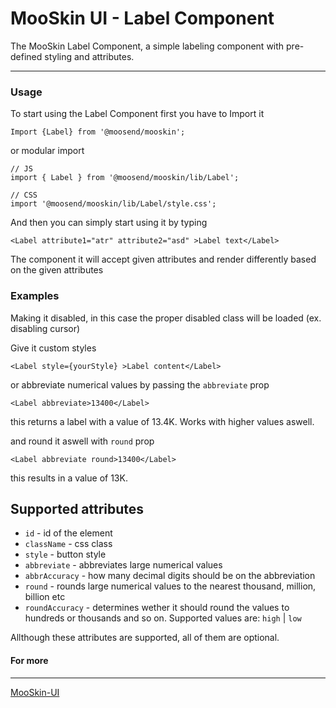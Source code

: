 # MooSkin UI - Label Component

The MooSkin Label Component, a simple labeling component with pre-defined styling and attributes.

---

### Usage

To start using the Label Component first you have to Import it

```
Import {Label} from '@moosend/mooskin';
```

or modular import

```
// JS
import { Label } from '@moosend/mooskin/lib/Label';

// CSS
import '@moosend/mooskin/lib/Label/style.css';
```

And then you can simply start using it by typing

```
<Label attribute1="atr" attribute2="asd" >Label text</Label>
```

The component it will accept given attributes and render differently based on the given attributes

### Examples

Making it disabled, in this case the proper disabled class will be loaded (ex. disabling cursor)

Give it custom styles

```
<Label style={yourStyle} >Label content</Label>
```

or abbreviate numerical values by passing the `abbreviate` prop

```
<Label abbreviate>13400</Label>
```

this returns a label with a value of 13.4K. Works with higher values aswell.

and round it aswell with `round` prop

```
<Label abbreviate round>13400</Label>
```

this results in a value of 13K.

<div class="playground-doc">

## Supported attributes

-   `id` - id of the element
-   `className` - css class
-   `style` - button style
-   `abbreviate` - abbreviates large numerical values
-   `abbrAccuracy` - how many decimal digits should be on the abbreviation
-   `round` - rounds large numerical values to the nearest thousand, million, billion etc
-   `roundAccuracy` - determines wether it should round the values to hundreds or thousands and so on. Supported values are: `high` | `low`

</div>

Allthough these attributes are supported, all of them are optional.

#### For more

---

[MooSkin-UI](https://github.com/moosend/mooskin-ui)
